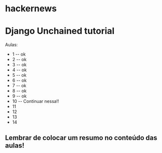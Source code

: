 hackernews
==========

# Django Unchained tutorial

Aulas:
* 1 -- ok
* 2 -- ok
* 3 -- ok
* 4 -- ok
* 5 -- ok
* 6 -- ok
* 7 -- ok
* 8 -- ok
* 9 -- ok
* 10 -- Continuar nessa!!
* 11
* 12
* 13
* 14

## Lembrar de colocar um resumo no conteúdo das aulas!
